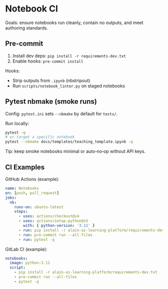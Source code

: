 # Notebook CI

Goals: ensure notebooks run cleanly, contain no outputs, and meet authoring standards.

## Pre-commit
1) Install dev deps: `pip install -r requirements-dev.txt`
2) Enable hooks: `pre-commit install`

Hooks:
- Strip outputs from `.ipynb` (nbstripout)
- Run `scripts/notebook_linter.py` on staged notebooks

## Pytest nbmake (smoke runs)
Config: `pytest.ini` sets `--nbmake` by default for `tests/`.

Run locally:
```bash
pytest -q
# or target a specific notebook
pytest --nbmake docs/templates/teaching_template.ipynb -q
```

Tip: keep smoke notebooks minimal or auto‑no‑op without API keys.

## CI Examples

GitHub Actions (example):
```yaml
name: Notebooks
on: [push, pull_request]
jobs:
  nb:
    runs-on: ubuntu-latest
    steps:
      - uses: actions/checkout@v4
      - uses: actions/setup-python@v5
        with: { python-version: '3.11' }
      - run: pip install -r alain-ai-learning-platform/requirements-dev.txt
      - run: pre-commit run --all-files
      - run: pytest -q
```

GitLab CI (example):
```yaml
notebooks:
  image: python:3.11
  script:
    - pip install -r alain-ai-learning-platform/requirements-dev.txt
    - pre-commit run --all-files
    - pytest -q
```

